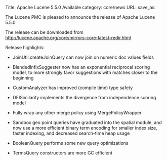 Title: Apache Lucene 5.5.0 Available
category: core/news
URL: 
save_as: 

The Lucene PMC is pleased to announce the release of Apache Lucene 5.5.0

The release can be downloaded from <http://lucene.apache.org/core/mirrors-core-latest-redir.html>

Release highlights:

* JoinUtil.createJoinQuery can now join on numeric doc values fields

* BlendedInfixSuggester now has an exponential reciprocal scoring model, to more strongly favor suggestions with matches closer to the beginning

* CustomAnalyzer has improved (compile time) type safety

* DFISimilarity implements the divergence from independence scoring model

* Fully wrap any other merge policy using MergePolicyWrapper

* Sandbox geo point queries have graduated into the spatial module, and now use a more efficient binary term encoding for smaller index size, faster indexing, and decreased search-time heap usage

* BooleanQuery performs some new query optimizations

* TermsQuery constructors are more GC efficient

